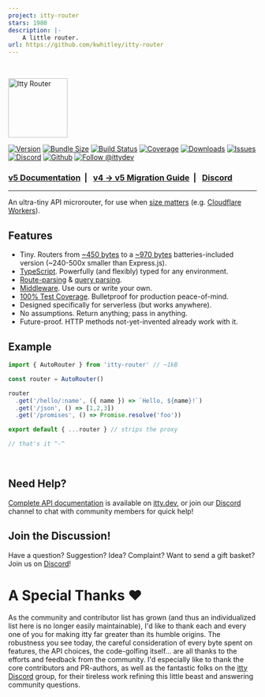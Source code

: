 ```yaml
---
project: itty-router
stars: 1980
description: |-
    A little router.
url: https://github.com/kwhitley/itty-router
---
```


<br />

<p>
  <a href="https://itty.dev/itty-router">
     <img src="https://github.com/kwhitley/itty-router/assets/865416/ed7de66a-b876-46a8-a65f-429dc6d3da20" alt="Itty Router" height="120" />
  </a>
<p>

[![Version](https://img.shields.io/npm/v/itty-router.svg?style=flat-square)](https://npmjs.com/package/itty-router)
[![Bundle Size](https://deno.bundlejs.com/?q=itty-router/Router&badge&badge-style=flat-square)](https://deno.bundlejs.com/?q=itty-router)
[![Build Status](https://img.shields.io/github/actions/workflow/status/kwhitley/itty-router/verify.yml?style=flat-square)](https://coveralls.io/github/kwhitley/itty-router)
[![Coverage](https://img.shields.io/coveralls/github/kwhitley/itty-router?style=flat-square)](https://coveralls.io/github/kwhitley/itty-router)
[![Downloads](https://img.shields.io/npm/dw/itty-router?style=flat-square)](https://npmjs.com/package/itty-router)
[![Issues](https://img.shields.io/github/issues/kwhitley/itty-router?style=flat-square)](https://coveralls.io/github/kwhitley/itty-router)
[![Discord](https://img.shields.io/discord/832353585802903572?label=Discord&logo=Discord&style=flat-square&logoColor=fff)](https://discord.gg/53vyrZAu9u)
[![Github](https://img.shields.io/github/stars/kwhitley/itty-router?style=social)](https://github.com/kwhitley/itty-router)
[![Follow @ittydev](https://img.shields.io/twitter/follow/ittydev.svg?style=social&label=Follow)](https://www.twitter.com/ittydev)

###  [v5 Documentation](https://itty.dev/itty-router) &nbsp;| &nbsp; [v4 -> v5 Migration Guide](https://itty.dev/itty-router/migrations/v4-v5) &nbsp;| &nbsp; [Discord](https://discord.gg/53vyrZAu9u)

---

An ultra-tiny API microrouter, for use when [size matters](https://github.com/TigersWay/cloudflare-playground) (e.g. [Cloudflare Workers](https://developers.cloudflare.com/workers/)).

## Features

- Tiny. Routers from [~450 bytes](https://itty.dev/itty-router/routers/ittyrouter) to a [~970 bytes](https://itty.dev/itty-router/routers/autorouter) batteries-included version (~240-500x smaller than Express.js).
- [TypeScript](https://itty.dev/itty-router/typescript). Powerfully (and flexibly) typed for any environment.
- [Route-parsing](https://itty.dev/itty-router/route-patterns) & [query parsing](https://itty.dev/itty-router/query-params).
- [Middleware](https://itty.dev/itty-router/middleware). Use ours or write your own.
- [100% Test Coverage](https://coveralls.io/github/kwhitley/itty-router?branch=v5.x). Bulletproof for production peace-of-mind.
- Designed specifically for serverless (but works anywhere).
- No assumptions. Return anything; pass in anything.
- Future-proof.  HTTP methods not-yet-invented already work with it.

## Example

```js
import { AutoRouter } from 'itty-router' // ~1kB

const router = AutoRouter()

router
  .get('/hello/:name', ({ name }) => `Hello, ${name}!`)
  .get('/json', () => [1,2,3])
  .get('/promises', () => Promise.resolve('foo'))

export default { ...router } // strips the proxy

// that's it ^-^
```

<br />

## Need Help?
[Complete API documentation](https://itty.dev/itty-router) is available on [itty.dev](https://itty.dev/itty-router), or join our [Discord](https://discord.gg/53vyrZAu9u) channel to chat with community members for quick help!

## Join the Discussion!
Have a question? Suggestion? Idea? Complaint? Want to send a gift basket? Join us on [Discord](https://discord.gg/53vyrZAu9u)!

# A Special Thanks :heart:

As the community and contributor list has grown (and thus an individualized list here is no longer easily maintainable), I'd like to thank each and every one of you for making itty far greater than its humble origins.  The robustness you see today, the careful consideration of every byte spent on features, the API choices, the code-golfing itself... are all thanks to the efforts and feedback from the community.  I'd especially like to thank the core contributors and PR-authors, as well as the fantastic folks on the [itty Discord](https://discord.gg/53vyrZAu9u) group, for their tireless work refining this little beast and answering community questions.



